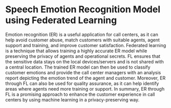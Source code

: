 # Speech Emotion Recognition Model using Federated Learning

Emotion recognition (ER) is a useful application for call centers, as it can help avoid customer abuse, match customers with suitable agents, agent support and training, and improve customer satisfaction. Federated learning is a technique that allows training a highly accurate ER model while preserving the privacy of agents and operational secrets. FL ensures that the sensitive data stays on the local devices/servers and is not shared with a central location. The trained ER model can then be used to classify customer emotions and provide the call center managers with an analysis report depicting the emotion trend of the agent and customer. Moreover, ER through FL can also be used for quality assurance, as it can help identify areas where agents need more training or support. In summary, ER through FL is a promising approach to enhance the customer experience in call centers by using machine learning in a privacy-preserving way.

